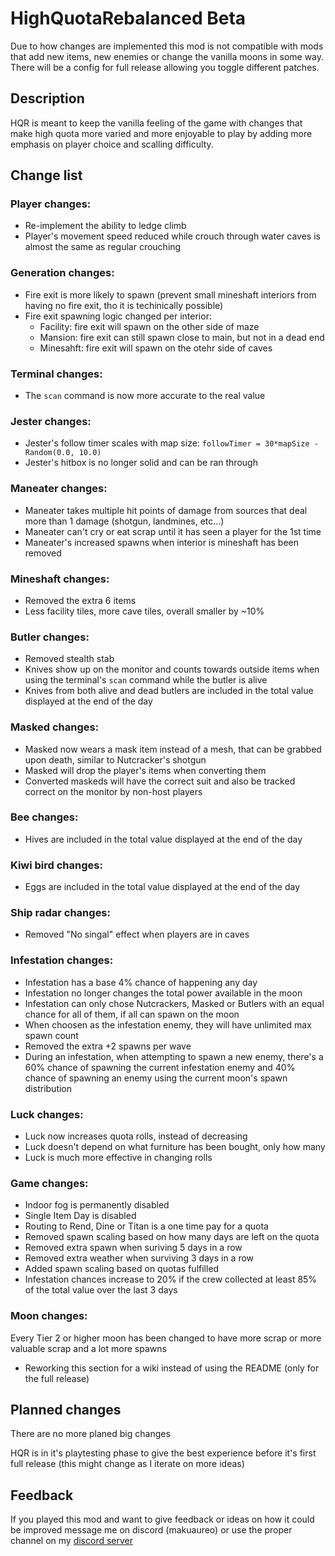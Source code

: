 # HighQuotaRebalanced Beta
Due to how changes are implemented this mod is not compatible with mods that add new items, new enemies or change the vanilla moons in some way.
There will be a config for full release allowing you toggle different patches. 

## Description
HQR is meant to keep the vanilla feeling of the game with changes that make high quota more varied and more enjoyable to play by adding more emphasis on player choice and scalling difficulty.

## Change list
### Player changes:
- Re-implement the ability to ledge climb
- Player's movement speed reduced while crouch through water caves is almost the same as regular crouching

### Generation changes:
- Fire exit is more likely to spawn (prevent small mineshaft interiors from having no fire exit, tho it is techinically possible)
- Fire exit spawning logic changed per interior:
    - Facility: fire exit will spawn on the other side of maze
    - Mansion: fire exit can still spawn close to main, but not in a dead end
    - Minesahft: fire exit will spawn on the otehr side of caves

### Terminal changes:
- The `scan` command is now more accurate to the real value

### Jester changes:
- Jester's follow timer scales with map size: `followTimer = 30*mapSize - Random(0.0, 10.0)`
- Jester's hitbox is no longer solid and can be ran through

### Maneater changes:
- Maneater takes multiple hit points of damage from sources that deal more than 1 damage (shotgun, landmines, etc...)
- Maneater can't cry or eat scrap until it has seen a player for the 1st time
- Maneater's increased spawns when interior is mineshaft has been removed

### Mineshaft changes:
- Removed the extra 6 items
- Less facility tiles, more cave tiles, overall smaller by ~10%

### Butler changes:
- Removed stealth stab
- Knives show up on the monitor and counts towards outside items when using the terminal's `scan` command while the butler is alive
- Knives from both alive and dead butlers are included in the total value displayed at the end of the day

### Masked changes:
- Masked now wears a mask item instead of a mesh, that can be grabbed upon death, similar to Nutcracker's shotgun
- Masked will drop the player's items when converting them
- Converted maskeds will have the correct suit and also be tracked correct on the monitor by non-host players

### Bee changes:
- Hives are included in the total value displayed at the end of the day

### Kiwi bird changes:
- Eggs are included in the total value displayed at the end of the day

### Ship radar changes:
- Removed "No singal" effect when players are in caves

### Infestation changes:
- Infestation has a base 4% chance of happening any day
- Infestation no longer changes the total power available in the moon
- Infestation can only chose Nutcrackers, Masked or Butlers with an equal chance for all of them, if all can spawn on the moon
- When choosen as the infestation enemy, they will have unlimited max spawn count
- Removed the extra +2 spawns per wave
- During an infestation, when attempting to spawn a new enemy, there's a 60% chance of spawning the current infestation enemy and 40% chance of spawning an enemy using the current moon's spawn distribution

### Luck changes:
- Luck now increases quota rolls, instead of decreasing
- Luck doesn't depend on what furniture has been bought, only how many
- Luck is much more effective in changing rolls

### Game changes:
- Indoor fog is permanently disabled
- Single Item Day is disabled
- Routing to Rend, Dine or Titan is a one time pay for a quota
- Removed spawn scaling based on how many days are left on the quota
- Removed extra spawn when suriving 5 days in a row
- Removed extra weather when surviving 3 days in a row
- Added spawn scaling based on quotas fulfilled
- Infestation chances increase to 20% if the crew collected at least 85% of the total value over the last 3 days

### Moon changes:
Every Tier 2 or higher moon has been changed to have more scrap or more valuable scrap and a lot more spawns
- Reworking this section for a wiki instead of using the README (only for the full release)

## Planned changes
There are no more planed big changes

HQR is in it's playtesting phase to give the best experience before it's first full release (this might change as I iterate on more ideas)

## Feedback
If you played this mod and want to give feedback or ideas on how it could be improved message me on discord (makuaureo) or use the proper channel on my [discord server](https://discord.gg/KQPQFGjCeX)
